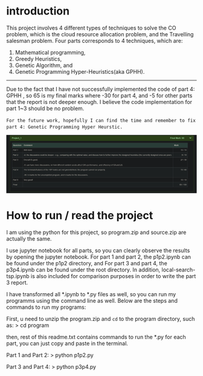 # introduction

This project involves 4 different types of techniques to solve the CO problem, which is the cloud resource allocation problem, and the Travelling salesman problem. Four parts corresponds to 4 techniques, which are:
1. Mathematical programming,
2. Greedy Heuristics,
3. Genetic Algorithm, and 
4. Genetic Programming Hyper-Heuristics(aka GPHH).

---
Due to the fact that I have not successfully implemented the code of part 4: GPHH , so 65 is my final marks where -30 for part 4, and -5 for other parts that the report is not deeper enough. I believe the code implementation for part 1~3 should be no problem.

`For the future work, hopefully I can find the time and remember to fix part 4: Genetic Programming Hyper Heurstic.`

![](/attachments/readme/readme_2022-08-31-01-29-02.png)


# How to run / read the project

I am using the python for this project, so program.zip and source.zip are actually the same.

I use jupyter notebook for all parts, so you can clearly observe the results by opening the jupyter notebook. 
For part 1 and part 2, the p1p2.ipynb can be found under the p1p2 directory, 
and For part 3 and part 4, the p3p4.ipynb can be found under the root directory. In addition, local-search-tsp.ipynb is also included for comparison purposes in order to write the part 3 report. 


I have transformed all *.ipynb to *.py files as well, so you can run my programms using the command line as well. 
Below are the steps and commands to run my programs:

First, u need to unzip the program.zip and `cd` to the program directory, 
    such as: > cd program

then, rest of this readme.txt contains commands to run the *.py for each part, you can just copy and paste in the terminal.

Part 1 and Part 2: 
    > python p1p2.py

Part 3 and Part 4:
    > python p3p4.py



